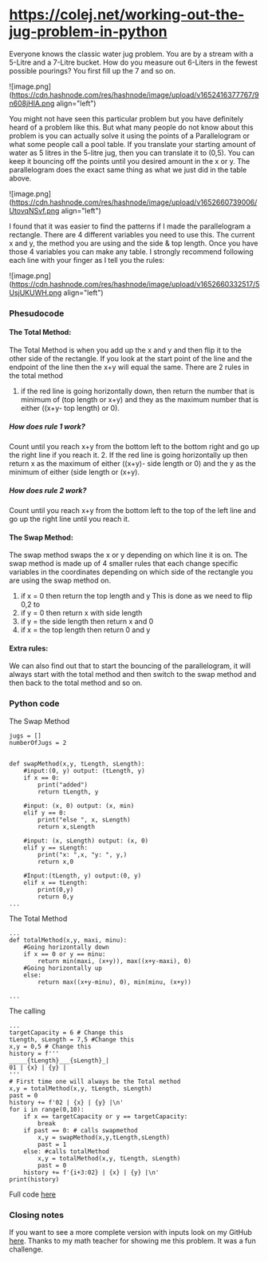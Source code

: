 # https://colej.net/working-out-the-jug-problem-in-python


Everyone knows the classic water jug problem. You are by a stream with a 5-Litre and a 7-Litre bucket. How do you measure out 6-Liters in the fewest possible pourings? You first fill up the 7 and so on.


![image.png](https://cdn.hashnode.com/res/hashnode/image/upload/v1652416377767/9n608jHlA.png align="left")



You might not have seen this particular problem but you have definitely heard of a problem like this. But what many people do not know about this problem is you can actually solve it using the points of a Parallelogram or what some people call a pool table. If you translate your starting amount of water as 5 litres in the 5-litre jug, then you can translate it to (0,5). You can keep it bouncing off the points until you desired amount in the x or y. The parallelogram does the exact same thing as what we just did in the table above.

![image.png](https://cdn.hashnode.com/res/hashnode/image/upload/v1652660739006/UtovqNSvf.png align="left")

I found that it was easier to find the patterns if I made the parallelogram a rectangle. There are 4 different variables you need to use this. The current x and y, the method you are using and the side & top length.  Once you have those 4 variables you can make any table. I strongly recommend following each line with your finger as I tell you the rules:

![image.png](https://cdn.hashnode.com/res/hashnode/image/upload/v1652660332517/5UsjUKUWH.png align="left")

### Phesudocode 
#### The Total Method:
The Total Method is when you add up the x and y and then flip it to the other side of the rectangle. If you look at the start point of the line and the endpoint of the line then the x+y will equal the same. There are 2 rules in the total method
1. if the red line is going horizontally down, then return the number that is minimum of (top length or x+y) and they as the maximum number that is either ((x+y- top length) or 0).
##### **How does rule 1 work?**
Count until you reach x+y from the bottom left to the bottom right and go up the right line if you reach it.
2.  If the red line is going horizontally up then return x as the maximum of either ((x+y)- side length or 0) and the y as the minimum of either (side length or (x+y).
##### **How does rule 2 work?**
Count until you reach x+y from the bottom left to the top of the left line and go up the right line until you reach it.

#### The Swap Method:
The swap method swaps the x or y depending on which line it is on. The swap method is made up of 4 smaller rules that each change specific variables in the coordinates depending on which side of the rectangle you are using the swap method on.
1. if x = 0 then return the top length and y
This is done as we need to flip 0,2 to
2. if y = 0 then return x with side length
3. if y = the side length then return x and 0
4. if x = the top length then return 0 and y

#### Extra rules:
We can also find out that to start the bouncing of the parallelogram, it will always start with the total method and then switch to the swap method and then back to the total method and so on.

### Python code
The Swap Method


```
jugs = []
numberOfJugs = 2


def swapMethod(x,y, tLength, sLength):   
    #input:(0, y) output: (tLength, y)
    if x == 0:
        print("added")
        return tLength, y
    
    #input: (x, 0) output: (x, min)
    elif y == 0:
        print("else ", x, sLength)
        return x,sLength

    #input: (x, sLength) output: (x, 0)    
    elif y == sLength:
        print("x: ",x, "y: ", y,)
        return x,0    

    #Input:(tLength, y) output:(0, y)
    elif x == tLength:
        print(0,y)
        return 0,y
...
```

The Total Method 


```
...
def totalMethod(x,y, maxi, minu):  
    #Going horizontally down
    if x == 0 or y == minu:
        return min(maxi, (x+y)), max((x+y-maxi), 0)
    #Going horizontally up
    else:
        return max((x+y-minu), 0), min(minu, (x+y))   

...
```
The calling

```
...
targetCapacity = 6 # Change this
tLength, sLength = 7,5 #Change this
x,y = 0,5 # Change this
history = f'''
_____{tLength}___{sLength}_|
01 | {x} | {y} |
'''
# First time one will always be the Total method
x,y = totalMethod(x,y, tLength, sLength)
past = 0
history += f'02 | {x} | {y} |\n'
for i in range(0,10):
    if x == targetCapacity or y == targetCapacity:
        break
    if past == 0: # calls swapmethod
        x,y = swapMethod(x,y,tLength,sLength)
        past = 1
    else: #calls totalMethod
        x,y = totalMethod(x,y, tLength, sLength)
        past = 0
    history += f'{i+3:02} | {x} | {y} |\n'
print(history)
```
Full code [here](https://github.com/Dingo418/jug-solver/blob/6971860401a01b34b09d8b90eab4fa009b7fbf30/Basic%20bottle%20game.py)

### Closing notes
If you want to see a more complete version with inputs look on my GitHub [here](https://github.com/Dingo418/jug-solver).
Thanks to my math teacher for showing me this problem. It was a fun challenge.





